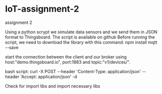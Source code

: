 # IoT-assignment-2
assignment 2


Using a python scrypt we simulate data sensors and we send them in JSON format to Thingsboard. The script is available on github
Before running the script, we need to download the library with this command: 
npm install mqtt --save


start the connection between the client and our broker using host:"demo.thingsboard.io", port:1883 and topic:"v1/devices/". 

bash script: curl -X POST --header 'Content-Type: application/json' --header 'Accept: application/json' -d 

Check for import libs and import necessary libs
